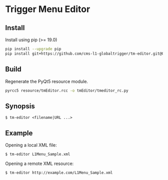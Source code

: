 Trigger Menu Editor
===================

## Install

Install using pip (>= 19.0)

```bash
pip install --upgrade pip
pip install git+https://github.com/cms-l1-globaltrigger/tm-editor.git@0.12.0
```

## Build

Regenerate the PyQt5 resource module.

```bash
pyrcc5 resource/tmEditor.rcc -o tmEditor/tmeditor_rc.py
```

## Synopsis

    $ tm-editor <filename|URL ...>

## Example

Opening a local XML file:

    $ tm-editor L1Menu_Sample.xml

Opening a remote XML resource:

    $ tm-editor http://example.com/L1Menu_Sample.xml
